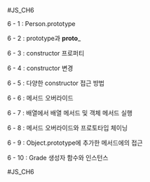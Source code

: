 #JS_CH6

6 - 1 : Person.prototype 

6 - 2 : prototype과 __proto___

6 - 3 : constructor 프로퍼티

6 - 4 : constructor 변경

6 - 5 : 다양한 constructor 접근 방법

6 - 6 : 메서드 오버라이드

6 - 7 : 배열에서 배열 메서드 및 객체 메서드 실행

6 - 8 : 메서드 오버라이드와 프로토타입 체이닝

6 - 9 : Object.prototype에 추가한 메서드에의 접근

6 - 10 : Grade 생성자 함수와 인스턴스

#JS_CH6

